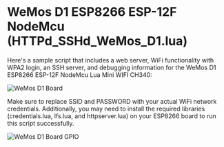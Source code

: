 # WeMos D1 ESP8266 ESP-12F NodeMcu (HTTPd_SSHd_WeMos_D1.lua)

Here's a sample script that includes a web server, WiFi functionality with WPA2 login, an SSH server, and debugging information for the WeMos D1 ESP8266 ESP-12F NodeMcu Lua Mini WIFI CH340:

![WeMos D1 Board](https://i.imgur.com/nnAuCAH.png)

Make sure to replace SSID and PASSWORD with your actual WiFi network credentials. Additionally, you may need to install the required libraries (credentials.lua, lfs.lua, and httpserver.lua) on your ESP8266 board to run this script successfully.


![WeMos D1 Board GPIO](https://i.imgur.com/RWK9a0o.png)
